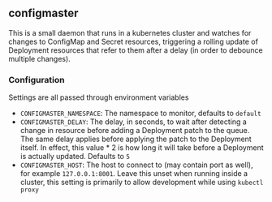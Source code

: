 ## configmaster

This is a small daemon that runs in a kubernetes cluster and watches for changes to ConfigMap and Secret resources, triggering a rolling update
of Deployment resources that refer to them after a delay (in order to debounce multiple changes).

### Configuration

Settings are all passed through environment variables

- `CONFIGMASTER_NAMESPACE`: The namespace to monitor, defaults to `default`
- `CONFIGMASTER_DELAY`: The delay, in seconds, to wait after detecting a change in resource before adding a Deployment patch to the queue. The same delay applies before applying the patch to the Deployment itself. In effect, this value * 2 is how long it will take before a Deployment is actually updated. Defaults to `5`
- `CONFIGMASTER_HOST`: The host to connect to (may contain port as well), for example `127.0.0.1:8001`. Leave this unset when running inside a cluster, this setting is primarily to allow development while using `kubectl proxy`
